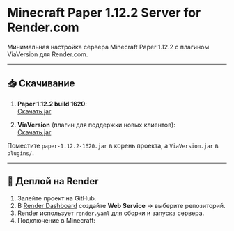 # Minecraft Paper 1.12.2 Server for Render.com

Минимальная настройка сервера Minecraft Paper 1.12.2 с плагином ViaVersion для Render.com.

---

## 📥 Скачивание

1. **Paper 1.12.2 build 1620**:  
[Скачать jar](https://api.papermc.io/v2/projects/paper/versions/1.12.2/builds/1620/downloads/paper-1.12.2-1620.jar)

2. **ViaVersion** (плагин для поддержки новых клиентов):  
[Скачать jar](https://www.spigotmc.org/resources/viaversion.19254/)

Поместите `paper-1.12.2-1620.jar` в корень проекта, а `ViaVersion.jar` в `plugins/`.

---

## 🚀 Деплой на Render

1. Залейте проект на GitHub.  
2. В [Render Dashboard](https://dashboard.render.com/) создайте **Web Service** → выберите репозиторий.  
3. Render использует `render.yaml` для сборки и запуска сервера.  
4. Подключение в Minecraft:  
